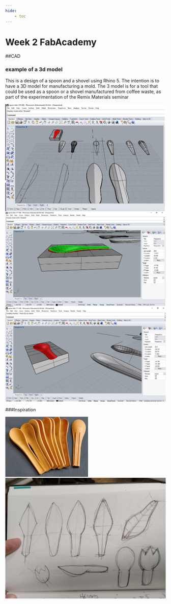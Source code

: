 ```yaml
---
hide:
    - toc
---
```


# Week 2 FabAcademy


##CAD

### example of a 3d model

This is a design of a spoon and a shovel using Rhino 5. The intention is to have a 3D model for manufacturing a mold.
The 3 model is for a tool that could be used as a spoon or a shovel manufactured from coffee waste, as part of the experimentation of the Remix Materials seminar

![](../images/remix_1.jpg)
![](../images/Fabacademy_2.jpg)
![](../images/Fabacademy_1.jpg)

###Inspiration

![](../images/Fabacademy_3.jpg)
![](../images/Fabacademy_4.jpg)
